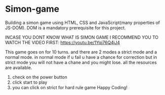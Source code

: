 # Simon-game
Building a simon game using HTML, CSS and JavaScript(many properties of JS-DOM). DOM is a mandatory prerequisite for this project.

INCASE YOU DONT KNOW WHAT IS SIMON GAME I RECOMMEND YOU TO WATCH THE VIDEO FIRST: https://youtu.be/1Yqj76Q4jJ4

This game goes on for 10 turns. and there are 2 modes a strict mode and a normal mode. in normal mode if u fail u have a chance for correction but in strict mode you will not have a chane and you might lose.
all the resources are available.

1. check on the power button
2. click start to play
3. you can click on strict for hard rule game
Happy Coding!

